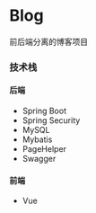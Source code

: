 # Blog

前后端分离的博客项目

### 技术栈
#### 后端
- Spring Boot
- Spring Security
- MySQL
- Mybatis
- PageHelper
- Swagger

#### 前端
- Vue
